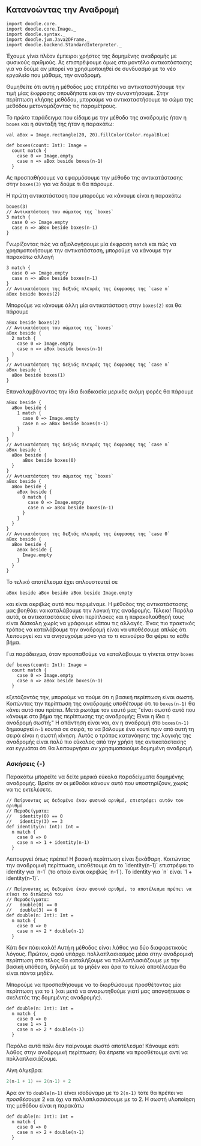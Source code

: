 ## Κατανοώντας την Αναδρομή

```tut:invisible
import doodle.core._
import doodle.core.Image._
import doodle.syntax._
import doodle.jvm.Java2DFrame._
import doodle.backend.StandardInterpreter._
```

Έχουμε γίνει πλέον έμπειροι χρήστες της δομημένης αναδρομής με φυσικούς αριθμούς.
Ας επιστρέψουμε όμως στο μοντέλο αντικατάστασης για να δούμε αν μπορεί να χρησιμοποιηθεί σε συνδυασμό με το νέο εργαλείο που μάθαμε, την αναδρομή.

Θυμηθείτε ότι αυτή η μέθοδος μας επιτρέπει να αντικαταστήσουμε την τιμή μίας έκφρασης οπουδήποτε και αν την συναντήσουμε.
Στην περίπτωση κλήσης μεθόδου, μπορούμε να αντικαταστήσουμε το σώμα της μεθόδου μετονομάζοντας τις παραμέτρους.

Το πρώτο παράδειγμα που είδαμε με την μέθοδο της αναδρομής ήταν η `boxes` και η σύνταξή της ήταν η παρακάτω:

```tut:silent
val aBox = Image.rectangle(20, 20).fillColor(Color.royalBlue)

def boxes(count: Int): Image =
  count match {
    case 0 => Image.empty
    case n => aBox beside boxes(n-1)
  }
```

Ας προσπαθήσουμε να εφαρμόσουμε την μέθοδο της αντικατάστασης στην `boxes(3)` για να δούμε τι θα πάρουμε.

Η πρώτη αντικατάσταση που μπορούμε να κάνουμε είναι η παρακάτω

```tut:silent
boxes(3)
// Αντικατάσταση του σώματος της `boxes`
3 match {
  case 0 => Image.empty
  case n => aBox beside boxes(n-1)
}
```

Γνωρίζοντας πώς να αξιολογήσουμε μία έκφραση `match` και πώς να χρησιμοποιήσουμε την αντικατάσταση, μπορούμε να κάνουμε την παρακάτω αλλαγή

```tut:silent
3 match {
  case 0 => Image.empty
  case n => aBox beside boxes(n-1)
}
// Αντικατάσταση της δεξιάς πλευράς της έκφρασης της `case n`
aBox beside boxes(2)
```

Μπορούμε να κάνουμε άλλη μία αντικατάσταση στην `boxes(2)` και θα πάρουμε

```tut:silent
aBox beside boxes(2)
// Αντικατάσταση του σώματος της `boxes`
aBox beside {
  2 match {
    case 0 => Image.empty
    case n => aBox beside boxes(n-1)
  }
}
// Αντικατάσταση της δεξιάς πλευράς της έκφρασης της `case n`
aBox beside {
  aBox beside boxes(1)
}
```

Επαναλαμβάνοντας την ίδια διαδικασία μερικές ακόμη φορές θα πάρουμε

```tut:silent
aBox beside {
  aBox beside {
    1 match {
      case 0 => Image.empty
      case n => aBox beside boxes(n-1)
    }
  }
}
// Αντικατάσταση της δεξιάς πλευράς της έκφρασης της `case n`
aBox beside {
  aBox beside {
      aBox beside boxes(0)
  }
}
// Αντικατάσταση του σώματος της `boxes`
aBox beside {
  aBox beside {
    aBox beside {
      0 match {
        case 0 => Image.empty
        case n => aBox beside boxes(n-1)
      }
    }
  }
}
// Αντικατάσταση της δεξιάς πλευράς της έκφρασης της `case 0`
aBox beside {
  aBox beside {
    aBox beside {
      Image.empty
    }
  }
}
```

Το τελικό αποτέλεσμα έχει απλουστευτεί σε

```tut:silent
aBox beside aBox beside aBox beside Image.empty
```

και είναι ακριβώς αυτό που περιμέναμε.
Η μέθοδος της αντικατάστασης μας βοηθάει να καταλάβουμε την λογική της αναδρομής.
Τέλεια!
Παρόλα αυτά, οι αντικαταστάσεις είναι περίπλοκες και η παρακολούθησή τους είναι δύσκολη χωρίς να γράφουμε κάπου τις αλλαγές.
Ένας πιο πρακτικός τρόπος να καταλάβουμε την αναδρομή είναι να υποθέσουμε απλώς ότι λειτουργεί και να ανησυχούμε μόνο για το τι καινούριο θα φέρει το κάθε βήμα.

Για παράδειγμα, όταν προσπαθούμε να καταλάβουμε τι γίνεται στην `boxes`

```tut:silent
def boxes(count: Int): Image =
  count match {
    case 0 => Image.empty
    case n => aBox beside boxes(n-1)
  }
```

εξετάζοντάς την, μπορούμε να πούμε ότι η βασική περίπτωση είναι σωστή.
Κοιτώντας την περίπτωση της αναδρομής *υποθέτουμε* ότι το `boxes(n-1)` θα κάνει αυτό που πρέπει.
Μετά ρωτάμε τον εαυτό μας "είναι σωστό αυτό που κάνουμε στο βήμα της περίπτωσης της αναδρομής; Είναι η ίδια η αναδρομή σωστή;"
Η απάντηση είναι ναι, αν η αναδρομή στο `boxes(n-1)` δημιουργεί `n-1` κουτιά σε σειρά, το να βάλουμε ένα κουτί πριν από αυτή τη σειρά είναι η σωστή κίνηση.
Αυτός ο τρόπος κατανόησης της λογικής της αναδρομής είναι πολύ πιο εύκολος από την χρήση της αντικατάστασης *και* εγγυάται ότι θα λειτουργήσει *αν* χρησιμοποιούμε δομημένη αναδρομή.


### Ασκήσεις {-}

Παρακάτω μπορείτε να δείτε μερικά εύκολα παραδείγματα δομημένης αναδρομής.
Βρείτε αν οι μέθοδοι κάνουν αυτό που υποστηρίζουν, *χωρίς* να τις εκτελέσετε.

```tut:silent
// Παίρνοντας ως δεδομένο έναν φυσικό αριθμό, επιστρέφει αυτόν τον αριθμό
// Παραδείγματα:
//   identity(0) == 0
//   identity(3) == 3
def identity(n: Int): Int =
  n match {
    case 0 => 0
    case n => 1 + identity(n-1)
  }
```

<div class="solution">
Λειτουργεί όπως πρέπει!
Η βασική περίπτωση είναι ξεκάθαρη.
Κοιτώντας την αναδρομική περίπτωση, υποθέτουμε ότι το `identity(n-1)` επιστρέφει το identity για `n-1` (το οποίο είναι ακριβώς `n-1`).
Το identity για `n` είναι `1 + identity(n-1)`.
</div>

```tut:silent
// Παίρνοντας ως δεδομένο έναν φυσικό αριθμό, το αποτέλεσμα πρέπει να είναι το διπλάσιό του
// Παραδείγματα:
//   double(0) == 0
//   double(3) == 6
def double(n: Int): Int =
  n match {
    case 0 => 0
    case n => 2 * double(n-1)
  }
```

<div class="solution">
Κάτι δεν πάει καλά!
Αυτή η μέθοδος είναι λάθος για δύο διαφορετικούς λόγους.
Πρώτον, αφού υπάρχει πολλαπλασιασμός μέσα στην αναδρομική περίπτωση στο τέλος θα καταλήξουμε να πολλαπλασιάζουμε με την βασική υπόθεση, δηλαδή με το μηδέν και άρα το τελικό αποτέλεσμα θα είναι πάντα μηδέν.

Μπορούμε να προσπαθήσουμε να το διορθώσουμε προσθέτοντας μία περίπτωση για το `1` (και μετά να αναρωτηθούμε γιατί μας απογοήτευσε ο σκελετός της δομημένης αναδρομής).

```tut:silent
def double(n: Int): Int =
  n match {
    case 0 => 0
    case 1 => 1
    case n => 2 * double(n-1)
  }
```

Παρόλα αυτά πάλι δεν παίρνουμε σωστό αποτέλεσμα! Κάνουμε κάτι λάθος στην αναδρομική περίπτωση: θα έπρεπε να προσθέτουμε αντί να πολλαπλασιάζουμε.

Λίγη άλγεβρα:

```scala
2(n-1 + 1) == 2(n-1) + 2
```

Άρα αν το `double(n-1)` είναι ισοδύναμο με το `2(n-1)` τότε θα πρέπει να *προσθέσουμε* 2 και όχι να πολλαπλασιάσουμε με το 2.
Η σωστή υλοποίηση της μεθόδου είναι η παρακάτω

```tut:silent
def double(n: Int): Int =
  n match {
    case 0 => 0
    case n => 2 + double(n-1)
  }
```
</div>
